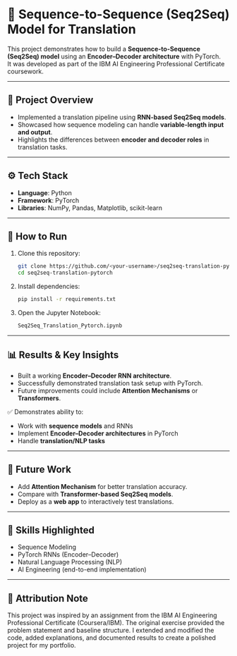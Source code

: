 # 🔡 Sequence-to-Sequence (Seq2Seq) Model for Translation

This project demonstrates how to build a **Sequence-to-Sequence (Seq2Seq) model** using an **Encoder–Decoder architecture** with PyTorch.  
It was developed as part of the IBM AI Engineering Professional Certificate coursework.

---

## 📌 Project Overview
- Implemented a translation pipeline using **RNN-based Seq2Seq models**.  
- Showcased how sequence modeling can handle **variable-length input and output**.  
- Highlights the differences between **encoder and decoder roles** in translation tasks.  

---

## ⚙️ Tech Stack
- **Language**: Python  
- **Framework**: PyTorch  
- **Libraries**: NumPy, Pandas, Matplotlib, scikit-learn  

---

## 🚀 How to Run
1. Clone this repository:
   ```bash
   git clone https://github.com/<your-username>/seq2seq-translation-pytorch.git
   cd seq2seq-translation-pytorch
   ```

2. Install dependencies:
   ```bash
   pip install -r requirements.txt
   ```

3. Open the Jupyter Notebook:
   ```bash
   Seq2Seq_Translation_Pytorch.ipynb
   ```

---

## 📊 Results & Key Insights
- Built a working **Encoder–Decoder RNN architecture**.  
- Successfully demonstrated translation task setup with PyTorch.  
- Future improvements could include **Attention Mechanisms** or **Transformers**.  

✅ Demonstrates ability to:  
- Work with **sequence models** and RNNs  
- Implement **Encoder–Decoder architectures** in PyTorch  
- Handle **translation/NLP tasks**  

---

## 🔮 Future Work
- Add **Attention Mechanism** for better translation accuracy.  
- Compare with **Transformer-based Seq2Seq models**.  
- Deploy as a **web app** to interactively test translations.  

---

## 📌 Skills Highlighted
- Sequence Modeling  
- PyTorch RNNs (Encoder–Decoder)  
- Natural Language Processing (NLP)  
- AI Engineering (end-to-end implementation)

---

## 📌 Attribution Note
This project was inspired by an assignment from the IBM AI Engineering Professional Certificate (Coursera/IBM). The original exercise provided the problem statement and baseline structure. I extended and modified the code, added explanations, and documented results to create a polished project for my portfolio.
